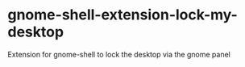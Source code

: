# gnome-shell-extension-lock-my-desktop
Extension for gnome-shell to lock the desktop via the gnome panel
